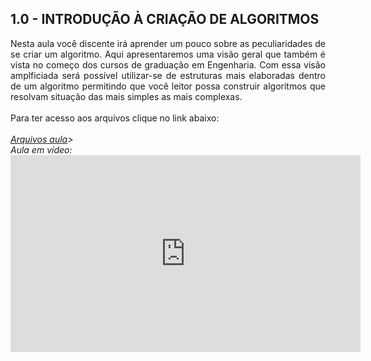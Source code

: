 <link href="/your-path-to-uicons/css/uicons-regular-rounded.css" rel="stylesheet">

<h2>1.0 - INTRODUÇÃO À CRIAÇÃO DE ALGORITMOS</h2>

<p align="justify"> Nesta aula você discente irá aprender um pouco sobre as peculiaridades de se criar um algoritmo. Aqui apresentaremos uma visão geral que também é vista no começo dos cursos de graduação em Engenharia. Com essa visão amplficiada será possível utilizar-se de estruturas mais elaboradas dentro de um algoritmo permitindo que você leitor possa construir algoritmos que resolvam situação das mais simples as mais complexas.<br>
<br>
Para ter acesso aos arquivos clique no link abaixo:<br>
<br>
<i class="fi-rr-folder"> <a href="www.coretectools.com.br">Arquivos aula</a>>
<span class="fi fi-rr-camera">
<br>
Aula em vídeo:<br>
<iframe width="560" height="315" src="https://www.youtube.com/embed/ydczMo1z8Rg" title="YouTube video player" frameborder="0" allow="accelerometer; autoplay; clipboard-write; encrypted-media; gyroscope; picture-in-picture" allowfullscreen></iframe>
</p>


